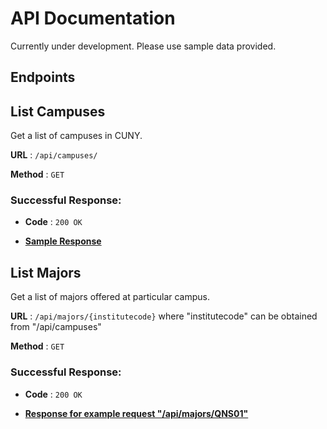 # API Documentation

Currently under development. Please use sample data provided.

## Endpoints

## List Campuses
Get a list of campuses in CUNY.

**URL** : `/api/campuses/`

**Method** : `GET`

### Successful Response: 

* **Code** : `200 OK`
  
* **[Sample Response](response/campuses.json)**

## List Majors
Get a list of majors offered at particular campus.

**URL** : `/api/majors/{institutecode}`
where "institutecode" can be obtained from "/api/campuses"

**Method** : `GET`

### Successful Response: 

* **Code** : `200 OK`

* **[Response for example request "/api/majors/QNS01"](response/majors.json)**
